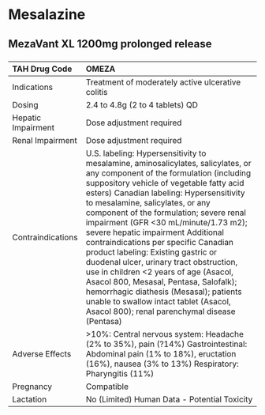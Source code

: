 # Mesalazine

## MezaVant XL 1200mg prolonged release

##### 

| TAH Drug Code      | OMEZA                                                                                                                                                                                                                                                                                                                                                                                                                                                                                                                                                                                                                                                                                                                          |
|:-------------------|:-------------------------------------------------------------------------------------------------------------------------------------------------------------------------------------------------------------------------------------------------------------------------------------------------------------------------------------------------------------------------------------------------------------------------------------------------------------------------------------------------------------------------------------------------------------------------------------------------------------------------------------------------------------------------------------------------------------------------------|
| Indications        | Treatment of moderately active ulcerative colitis                                                                                                                                                                                                                                                                                                                                                                                                                                                                                                                                                                                                                                                                              |
| Dosing             | 2.4 to 4.8g (2 to 4 tablets) QD                                                                                                                                                                                                                                                                                                                                                                                                                                                                                                                                                                                                                                                                                                |
| Hepatic Impairment | Dose adjustment required                                                                                                                                                                                                                                                                                                                                                                                                                                                                                                                                                                                                                                                                                                       |
| Renal Impairment   | Dose adjustment required                                                                                                                                                                                                                                                                                                                                                                                                                                                                                                                                                                                                                                                                                                       |
| Contraindications  | U.S. labeling: Hypersensitivity to mesalamine, aminosalicylates, salicylates, or any component of the formulation (including suppository vehicle of vegetable fatty acid esters) Canadian labeling: Hypersensitivity to mesalamine, salicylates, or any component of the formulation; severe renal impairment (GFR <30 mL/minute/1.73 m2); severe hepatic impairment Additional contraindications per specific Canadian product labeling: Existing gastric or duodenal ulcer, urinary tract obstruction, use in children <2 years of age (Asacol, Asacol 800, Mesasal, Pentasa, Salofalk); hemorrhagic diathesis (Mesasal); patients unable to swallow intact tablet (Asacol, Asacol 800); renal parenchymal disease (Pentasa) |
| Adverse Effects    | >10%: Central nervous system: Headache (2% to 35%), pain (?14%) Gastrointestinal: Abdominal pain (1% to 18%), eructation (16%), nausea (3% to 13%) Respiratory: Pharyngitis (11%)                                                                                                                                                                                                                                                                                                                                                                                                                                                                                                                                              |
| Pregnancy          | Compatible                                                                                                                                                                                                                                                                                                                                                                                                                                                                                                                                                                                                                                                                                                                     |
| Lactation          | No (Limited) Human Data - Potential Toxicity                                                                                                                                                                                                                                                                                                                                                                                                                                                                                                                                                                                                                                                                                   |

